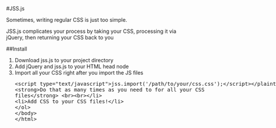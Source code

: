 #JSS.js

Sometimes, writing regular CSS is just too simple.

JSS.js complicates your process by taking your CSS, processing it via jQuery, then returning your CSS back to you

##Install
1) Download jss.js to your project directory
2) Add jQuery and jss.js to your HTML head node
3) Import all your CSS right after you import the JS files
	<plaintext><script type="text/javascript">jss.import('/path/to/your/css.css');</script></plaintext>
	<strong>Do that as many times as you need to for all your CSS files</strong>
	<br><br>
4) Add CSS to your CSS files!
